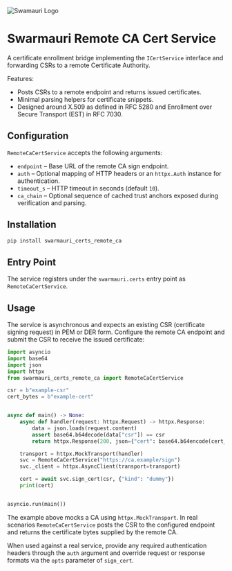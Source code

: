 ![Swamauri Logo](https://res.cloudinary.com/dbjmpekvl/image/upload/v1730099724/Swarmauri-logo-lockup-2048x757_hww01w.png)

# Swarmauri Remote CA Cert Service

A certificate enrollment bridge implementing the `ICertService` interface and
forwarding CSRs to a remote Certificate Authority.

Features:
- Posts CSRs to a remote endpoint and returns issued certificates.
- Minimal parsing helpers for certificate snippets.
- Designed around X.509 as defined in RFC 5280 and Enrollment over Secure
  Transport (EST) in RFC 7030.

## Configuration

`RemoteCaCertService` accepts the following arguments:

- `endpoint` – Base URL of the remote CA sign endpoint.
- `auth` – Optional mapping of HTTP headers or an `httpx.Auth` instance for
  authentication.
- `timeout_s` – HTTP timeout in seconds (default `10`).
- `ca_chain` – Optional sequence of cached trust anchors exposed during
  verification and parsing.

## Installation

```bash
pip install swarmauri_certs_remote_ca
```

## Entry Point

The service registers under the `swarmauri.certs` entry point as
`RemoteCaCertService`.

## Usage

The service is asynchronous and expects an existing CSR (certificate signing
request) in PEM or DER form.  Configure the remote CA endpoint and submit the
CSR to receive the issued certificate:

```python
import asyncio
import base64
import json
import httpx
from swarmauri_certs_remote_ca import RemoteCaCertService

csr = b"example-csr"
cert_bytes = b"example-cert"


async def main() -> None:
    async def handler(request: httpx.Request) -> httpx.Response:
        data = json.loads(request.content)
        assert base64.b64decode(data["csr"]) == csr
        return httpx.Response(200, json={"cert": base64.b64encode(cert_bytes).decode()})

    transport = httpx.MockTransport(handler)
    svc = RemoteCaCertService("https://ca.example/sign")
    svc._client = httpx.AsyncClient(transport=transport)

    cert = await svc.sign_cert(csr, {"kind": "dummy"})
    print(cert)


asyncio.run(main())
```

The example above mocks a CA using `httpx.MockTransport`.  In real scenarios
`RemoteCaCertService` posts the CSR to the configured endpoint and returns the
certificate bytes supplied by the remote CA.

When used against a real service, provide any required authentication headers
through the `auth` argument and override request or response formats via the
`opts` parameter of `sign_cert`.
